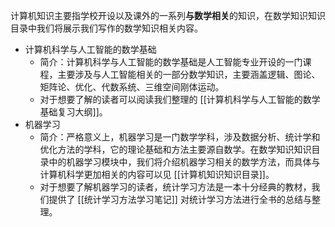 计算机知识主要指学校开设以及课外的一系列**与数学相关**的知识，在数学知识知识目录中我们将展示我们写作的数学知识相关内容。

- 计算机科学与人工智能的数学基础
	- 简介：计算机科学与人工智能的数学基础是人工智能专业开设的一门课程，主要涉及与人工智能相关的一部分数学知识，主要涵盖逻辑、图论、矩阵论、优化、代数系统、三维空间刚体运动。
	- 对于想要了解的读者可以阅读我们整理的 [[计算机科学与人工智能的数学基础复习大纲]]。
- 机器学习
	- 简介：严格意义上，机器学习是一门数学学科，涉及数据分析、统计学和优化方法的学科，它的理论基础和方法主要源自数学。在数学知识知识目录中的机器学习模块中，我们将介绍机器学习相关的数学方法，而具体与计算机科学更加相关的内容可以见 [[计算机知识知识目录]]。
	- 对于想要了解机器学习的读者，统计学习方法是一本十分经典的教材，我们提供了 [[统计学习方法学习笔记]] 对统计学习方法进行全书的总结与整理。